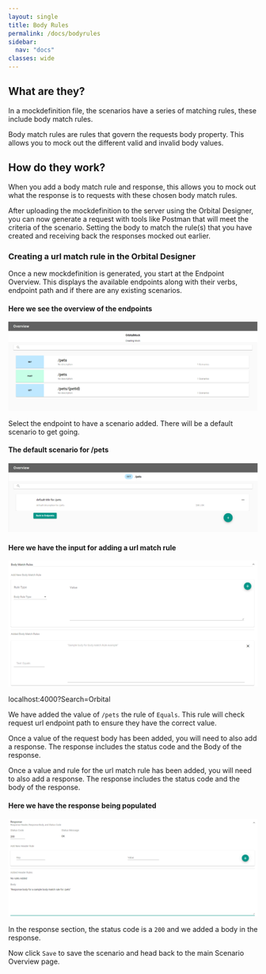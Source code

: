 ```yaml
---
layout: single
title: Body Rules
permalink: /docs/bodyrules
sidebar:
  nav: "docs"
classes: wide
---
```


## What are they?

In a mockdefinition file, the scenarios have a series of matching rules, these include body match rules.

Body match rules are rules that govern the requests body property. This allows you to mock out the different
valid and invalid body values.

## How do they work?

When you add a body match rule and response, this allows you to mock out what the response is to requests with
these chosen body match rules.

After uploading the mockdefinition to the server using the Orbital Designer, you can now generate a request with
tools like Postman that will meet the criteria of the scenario. Setting the body to match the rule(s) that you
have created and receiving back the responses mocked out earlier.

### Creating a url match rule in the Orbital Designer

Once a new mockdefinition is generated, you start at the Endpoint Overview. This displays the available endpoints
along with their verbs, endpoint path and if there are any existing scenarios.

#### Here we see the overview of the endpoints

![Endpoint Overview](../../../assets/images/orbital-ui/endpointoverview.png)

Select the endpoint to have a scenario added. There will be a default scenario to get going.

#### The default scenario for /pets

![Scenario Overview](../../../assets/images/orbital-ui/scenariooverview.png)

#### Here we have the input for adding a url match rule

![URL Request Match - Request](../../../assets/images/request-match-rules/addingbodymatchrule.png)

localhost:4000?Search=Orbital

We have added the value of `/pets` the rule of `Equals`. This
rule will check request url endpoint path to ensure they have the correct value.

Once a value of the request body has been added, you will need to also add a response. The response
includes the status code and the Body of the response.

Once a value and rule for the url match rule has been added, you will need to also add a response. The response
includes the status code and the body of the response.

#### Here we have the response being populated

![URL Request Match - Response](../../../assets/images/request-match-rules/addingbodymatchruleresponse.png)

In the response section, the status code is a `200` and we added a body in the response.

Now click `Save` to save the scenario and head back to the main Scenario Overview page.
